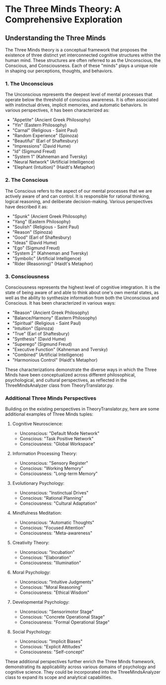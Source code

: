 # The Three Minds Theory: A Comprehensive Exploration

## Understanding the Three Minds

The Three Minds theory is a conceptual framework that proposes the existence of three distinct yet interconnected cognitive structures within the human mind. These structures are often referred to as the Unconscious, the Conscious, and Consciousness. Each of these "minds" plays a unique role in shaping our perceptions, thoughts, and behaviors.

### 1. The Unconscious

The Unconscious represents the deepest level of mental processes that operate below the threshold of conscious awareness. It is often associated with instinctual drives, implicit memories, and automatic behaviors. In various perspectives, it has been characterized as:

- "Appetite" (Ancient Greek Philosophy)
- "Yin" (Eastern Philosophy)
- "Carnal" (Religious - Saint Paul)
- "Random Experience" (Spinoza)
- "Beautiful" (Earl of Shaftesbury)
- "Impressions" (David Hume)
- "Id" (Sigmund Freud)
- "System 1" (Kahneman and Tversky)
- "Neural Network" (Artificial Intelligence)
- "Elephant (Intuition)" (Haidt's Metaphor)

### 2. The Conscious

The Conscious refers to the aspect of our mental processes that we are actively aware of and can control. It is responsible for rational thinking, logical reasoning, and deliberate decision-making. Various perspectives have described it as:

- "Spunk" (Ancient Greek Philosophy)
- "Yang" (Eastern Philosophy)
- "Soulish" (Religious - Saint Paul)
- "Reason" (Spinoza)
- "Good" (Earl of Shaftesbury)
- "Ideas" (David Hume)
- "Ego" (Sigmund Freud)
- "System 2" (Kahneman and Tversky)
- "Symbolic" (Artificial Intelligence)
- "Rider (Reasoning)" (Haidt's Metaphor)

### 3. Consciousness

Consciousness represents the highest level of cognitive integration. It is the state of being aware of and able to think about one's own mental states, as well as the ability to synthesize information from both the Unconscious and Conscious. It has been characterized in various ways:

- "Reason" (Ancient Greek Philosophy)
- "Balance/Harmony" (Eastern Philosophy)
- "Spiritual" (Religious - Saint Paul)
- "Intuition" (Spinoza)
- "True" (Earl of Shaftesbury)
- "Synthesis" (David Hume)
- "Superego" (Sigmund Freud)
- "Executive Function" (Kahneman and Tversky)
- "Combined" (Artificial Intelligence)
- "Harmonious Control" (Haidt's Metaphor)

These characterizations demonstrate the diverse ways in which the Three Minds have been conceptualized across different philosophical, psychological, and cultural perspectives, as reflected in the ThreeMindsAnalyzer class from TheoryTranslator.py.

### Additional Three Minds Perspectives

Building on the existing perspectives in TheoryTranslator.py, here are some additional examples of Three Minds tuples:

1. Cognitive Neuroscience:
   - Unconscious: "Default Mode Network"
   - Conscious: "Task Positive Network"
   - Consciousness: "Global Workspace"

2. Information Processing Theory:
   - Unconscious: "Sensory Register"
   - Conscious: "Working Memory"
   - Consciousness: "Long-term Memory"

3. Evolutionary Psychology:
   - Unconscious: "Instinctual Drives"
   - Conscious: "Rational Planning"
   - Consciousness: "Cultural Adaptation"

4. Mindfulness Meditation:
   - Unconscious: "Automatic Thoughts"
   - Conscious: "Focused Attention"
   - Consciousness: "Meta-awareness"

5. Creativity Theory:
   - Unconscious: "Incubation"
   - Conscious: "Elaboration"
   - Consciousness: "Illumination"

6. Moral Psychology:
   - Unconscious: "Intuitive Judgments"
   - Conscious: "Moral Reasoning"
   - Consciousness: "Ethical Wisdom"

7. Developmental Psychology:
   - Unconscious: "Sensorimotor Stage"
   - Conscious: "Concrete Operational Stage"
   - Consciousness: "Formal Operational Stage"

8. Social Psychology:
   - Unconscious: "Implicit Biases"
   - Conscious: "Explicit Attitudes"
   - Consciousness: "Self-concept"

These additional perspectives further enrich the Three Minds framework, demonstrating its applicability across various domains of psychology and cognitive science. They could be incorporated into the ThreeMindsAnalyzer class to expand its scope and analytical capabilities.
